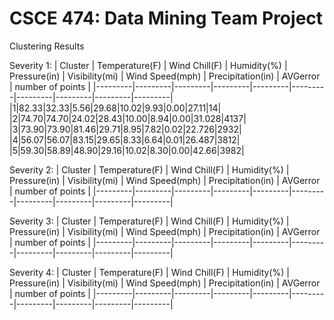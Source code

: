 # CSCE 474: Data Mining Team Project

Clustering Results

Severity 1:
| Cluster | Temperature(F) | Wind Chill(F) | Humidity(%) | Pressure(in) | Visibility(mi) | Wind Speed(mph) | Precipitation(in) | AVGerror | number of points | 
|---------|---------|---------|---------|---------|---------|---------|---------|---------|---------|
|1|82.33|32.33|5.56|29.68|10.02|9.93|0.00|27.11|14|
|2|74.70|74.70|24.02|28.43|10.00|8.94|0.00|31.028|4137|
|3|73.90|73.90|81.46|29.71|8.95|7.82|0.02|22.726|2932|
|4|56.07|56.07|83.15|29.65|8.33|6.64|0.01|26.487|3812|
|5|59.30|58.89|48.90|29.16|10.02|8.30|0.00|42.66|3982|

Severity 2:
| Cluster | Temperature(F) | Wind Chill(F) | Humidity(%) | Pressure(in) | Visibility(mi) | Wind Speed(mph) | Precipitation(in) | AVGerror | number of points | 
|---------|---------|---------|---------|---------|---------|---------|---------|---------|---------|

Severity 3:
| Cluster | Temperature(F) | Wind Chill(F) | Humidity(%) | Pressure(in) | Visibility(mi) | Wind Speed(mph) | Precipitation(in) | AVGerror | number of points | 
|---------|---------|---------|---------|---------|---------|---------|---------|---------|---------|

Severity 4:
| Cluster | Temperature(F) | Wind Chill(F) | Humidity(%) | Pressure(in) | Visibility(mi) | Wind Speed(mph) | Precipitation(in) | AVGerror | number of points | 
|---------|---------|---------|---------|---------|---------|---------|---------|---------|---------|